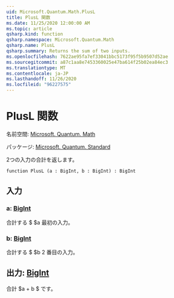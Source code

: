 ```yaml
---
uid: Microsoft.Quantum.Math.PlusL
title: PlusL 関数
ms.date: 11/25/2020 12:00:00 AM
ms.topic: article
qsharp.kind: function
qsharp.namespace: Microsoft.Quantum.Math
qsharp.name: PlusL
qsharp.summary: Returns the sum of two inputs.
ms.openlocfilehash: 7622ae95fa7ef33041bbc5173f95f5b9507d52ae
ms.sourcegitcommit: a87c1aa8e7453360025e47ba614f25b02ea84ec3
ms.translationtype: MT
ms.contentlocale: ja-JP
ms.lasthandoff: 11/26/2020
ms.locfileid: "96227575"
---
```

# <a name="plusl-function"></a>PlusL 関数

名前空間: [Microsoft. Quantum. Math](xref:Microsoft.Quantum.Math)

パッケージ: [Microsoft. Quantum. Standard](https://nuget.org/packages/Microsoft.Quantum.Standard)


2つの入力の合計を返します。

```qsharp
function PlusL (a : BigInt, b : BigInt) : BigInt
```


## <a name="input"></a>入力

### <a name="a--bigint"></a>a: [BigInt](xref:microsoft.quantum.lang-ref.bigint)

合計する $ $a 最初の入力。


### <a name="b--bigint"></a>b: [BigInt](xref:microsoft.quantum.lang-ref.bigint)

合計する $ $b 2 番目の入力。



## <a name="output--bigint"></a>出力: [BigInt](xref:microsoft.quantum.lang-ref.bigint)

合計 $a + b $ です。